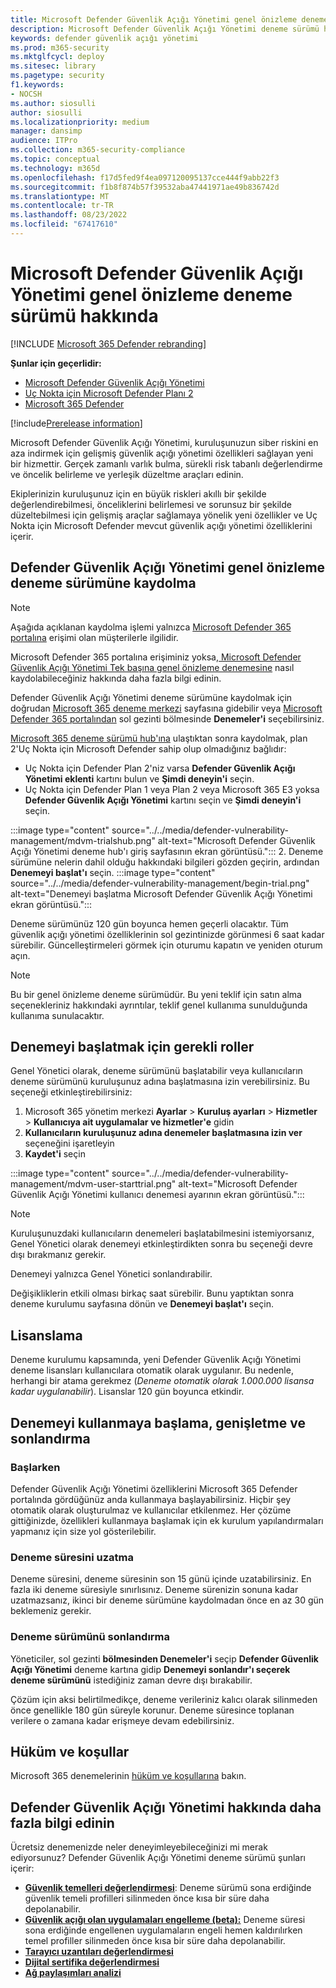 ```yaml
---
title: Microsoft Defender Güvenlik Açığı Yönetimi genel önizleme deneme sürümü hakkında
description: Microsoft Defender Güvenlik Açığı Yönetimi deneme sürümü hakkında bilgi edinin
keywords: defender güvenlik açığı yönetimi
ms.prod: m365-security
ms.mktglfcycl: deploy
ms.sitesec: library
ms.pagetype: security
f1.keywords:
- NOCSH
ms.author: siosulli
author: siosulli
ms.localizationpriority: medium
manager: dansimp
audience: ITPro
ms.collection: m365-security-compliance
ms.topic: conceptual
ms.technology: m365d
ms.openlocfilehash: f17d5fed9f4ea097120095137cce444f9abb22f3
ms.sourcegitcommit: f1b8f874b57f39532aba47441971ae49b836742d
ms.translationtype: MT
ms.contentlocale: tr-TR
ms.lasthandoff: 08/23/2022
ms.locfileid: "67417610"
---
```

# <a name="about-the-microsoft-defender-vulnerability-management-public-preview-trial"></a>Microsoft Defender Güvenlik Açığı Yönetimi genel önizleme deneme sürümü hakkında

[!INCLUDE [Microsoft 365 Defender rebranding](../../includes/microsoft-defender.md)]

**Şunlar için geçerlidir:**

- [Microsoft Defender Güvenlik Açığı Yönetimi](../defender-vulnerability-management/index.yml)
- [Uç Nokta için Microsoft Defender Planı 2](https://go.microsoft.com/fwlink/p/?linkid=2154037)
- [Microsoft 365 Defender](https://go.microsoft.com/fwlink/?linkid=2118804)

[!include[Prerelease information](../../includes/prerelease.md)]

Microsoft Defender Güvenlik Açığı Yönetimi, kuruluşunuzun siber riskini en aza indirmek için gelişmiş güvenlik açığı yönetimi özellikleri sağlayan yeni bir hizmettir. Gerçek zamanlı varlık bulma, sürekli risk tabanlı değerlendirme ve öncelik belirleme ve yerleşik düzeltme araçları edinin.

Ekiplerinizin kuruluşunuz için en büyük riskleri akıllı bir şekilde değerlendirebilmesi, önceliklerini belirlemesi ve sorunsuz bir şekilde düzeltebilmesi için gelişmiş araçlar sağlamaya yönelik yeni özellikler ve Uç Nokta için Microsoft Defender mevcut güvenlik açığı yönetimi özelliklerini içerir.

## <a name="how-to-sign-up-for-the-defender-vulnerability-management-public-preview-trial"></a>Defender Güvenlik Açığı Yönetimi genel önizleme deneme sürümüne kaydolma

> [!NOTE]
> Aşağıda açıklanan kaydolma işlemi yalnızca [Microsoft Defender 365 portalına](https://security.microsoft.com/homepage) erişimi olan müşterilerle ilgilidir.
>
> Microsoft Defender 365 portalına erişiminiz yoksa[, Microsoft Defender Güvenlik Açığı Yönetimi Tek başına genel önizleme denemesine](../defender-vulnerability-management/get-defender-vulnerability-management.md#try-defender-vulnerability-management-standalone) nasıl kaydolabileceğiniz hakkında daha fazla bilgi edinin.

Defender Güvenlik Açığı Yönetimi deneme sürümüne kaydolmak için doğrudan [Microsoft 365 deneme merkezi](https://security.microsoft.com/trialHorizontalHub) sayfasına gidebilir veya [Microsoft Defender 365 portalından](https://security.microsoft.com/homepage) sol gezinti bölmesinde **Denemeler'i** seçebilirsiniz.

[Microsoft 365 deneme sürümü hub'ına](https://security.microsoft.com/trialHorizontalHub) ulaştıktan sonra kaydolmak, plan 2'Uç Nokta için Microsoft Defender sahip olup olmadığınız bağlıdır:

- Uç Nokta için Defender Plan 2'niz varsa **Defender Güvenlik Açığı Yönetimi eklenti** kartını bulun ve **Şimdi deneyin'i** seçin.
- Uç Nokta için Defender Plan 1 veya Plan 2 veya Microsoft 365 E3 yoksa **Defender Güvenlik Açığı Yönetimi** kartını seçin ve **Şimdi deneyin'i** seçin.

:::image type="content" source="../../media/defender-vulnerability-management/mdvm-trialshub.png" alt-text="Microsoft Defender Güvenlik Açığı Yönetimi deneme hub'ı giriş sayfasının ekran görüntüsü.":::
2. Deneme sürümüne nelerin dahil olduğu hakkındaki bilgileri gözden geçirin, ardından **Denemeyi başlat'ı** seçin.
:::image type="content" source="../../media/defender-vulnerability-management/begin-trial.png" alt-text="Denemeyi başlatma Microsoft Defender Güvenlik Açığı Yönetimi ekran görüntüsü.":::

Deneme sürümünüz 120 gün boyunca hemen geçerli olacaktır. Tüm güvenlik açığı yönetimi özelliklerinin sol gezintinizde görünmesi 6 saat kadar sürebilir. Güncelleştirmeleri görmek için oturumu kapatın ve yeniden oturum açın.

> [!NOTE]
> Bu bir genel önizleme deneme sürümüdür. Bu yeni teklif için satın alma seçenekleriniz hakkındaki ayrıntılar, teklif genel kullanıma sunulduğunda kullanıma sunulacaktır.

## <a name="required-roles-for-starting-the-trial"></a>Denemeyi başlatmak için gerekli roller

Genel Yönetici olarak, deneme sürümünü başlatabilir veya kullanıcıların deneme sürümünü kuruluşunuz adına başlatmasına izin verebilirsiniz. Bu seçeneği etkinleştirebilirsiniz:

1. Microsoft 365 yönetim merkezi **Ayarlar** > **Kuruluş ayarları** > **Hizmetler** > **Kullanıcıya ait uygulamalar ve hizmetler'e** gidin
2. **Kullanıcıların kuruluşunuz adına denemeler başlatmasına izin ver** seçeneğini işaretleyin
3. **Kaydet'i** seçin

:::image type="content" source="../../media/defender-vulnerability-management/mdvm-user-starttrial.png" alt-text="Microsoft Defender Güvenlik Açığı Yönetimi kullanıcı denemesi ayarının ekran görüntüsü.":::

> [!NOTE]
> Kuruluşunuzdaki kullanıcıların denemeleri başlatabilmesini istemiyorsanız, Genel Yönetici olarak denemeyi etkinleştirdikten sonra bu seçeneği devre dışı bırakmanız gerekir.
>
> Denemeyi yalnızca Genel Yönetici sonlandırabilir.

Değişikliklerin etkili olması birkaç saat sürebilir. Bunu yaptıktan sonra deneme kurulumu sayfasına dönün ve **Denemeyi başlat'ı** seçin.

## <a name="licensing"></a>Lisanslama

Deneme kurulumu kapsamında, yeni Defender Güvenlik Açığı Yönetimi deneme lisansları kullanıcılara otomatik olarak uygulanır. Bu nedenle, herhangi bir atama gerekmez (_Deneme otomatik olarak 1.000.000 lisansa kadar uygulanabilir_). Lisanslar 120 gün boyunca etkindir.

## <a name="getting-started-extending-and-ending-the-trial"></a>Denemeyi kullanmaya başlama, genişletme ve sonlandırma

### <a name="getting-started"></a>Başlarken

Defender Güvenlik Açığı Yönetimi özelliklerini Microsoft 365 Defender portalında gördüğünüz anda kullanmaya başlayabilirsiniz. Hiçbir şey otomatik olarak oluşturulmaz ve kullanıcılar etkilenmez. Her çözüme gittiğinizde, özellikleri kullanmaya başlamak için ek kurulum yapılandırmaları yapmanız için size yol gösterilebilir.

### <a name="extending-the-trial"></a>Deneme süresini uzatma

Deneme süresini, deneme süresinin son 15 günü içinde uzatabilirsiniz. En fazla iki deneme süresiyle sınırlısınız. Deneme sürenizin sonuna kadar uzatmazsanız, ikinci bir deneme sürümüne kaydolmadan önce en az 30 gün beklemeniz gerekir.

### <a name="ending-the-trial"></a>Deneme sürümünü sonlandırma

Yöneticiler, sol gezinti **bölmesinden Denemeler'i** seçip **Defender Güvenlik Açığı Yönetimi** deneme kartına gidip **Denemeyi sonlandır'ı seçerek deneme sürümünü** istediğiniz zaman devre dışı bırakabilir.

Çözüm için aksi belirtilmedikçe, deneme verileriniz kalıcı olarak silinmeden önce genellikle 180 gün süreyle korunur. Deneme süresince toplanan verilere o zamana kadar erişmeye devam edebilirsiniz.

## <a name="terms-and-conditions"></a>Hüküm ve koşullar

Microsoft 365 denemelerinin [hüküm ve koşullarına](/legal/microsoft-365/microsoft-365-trial) bakın.

## <a name="learn-more-about-defender-vulnerability-management"></a>Defender Güvenlik Açığı Yönetimi hakkında daha fazla bilgi edinin

Ücretsiz denemenizde neler deneyimleyebileceğinizi mi merak ediyorsunuz? Defender Güvenlik Açığı Yönetimi deneme sürümü şunları içerir:

- **[Güvenlik temelleri değerlendirmesi](tvm-security-baselines.md)**: Deneme sürümü sona erdiğinde güvenlik temeli profilleri silinmeden önce kısa bir süre daha depolanabilir.
- **[Güvenlik açığı olan uygulamaları engelleme (beta):](tvm-block-vuln-apps.md)** Deneme süresi sona erdiğinde engellenen uygulamaların engeli hemen kaldırılırken temel profiller silinmeden önce kısa bir süre daha depolanabilir.
- **[Tarayıcı uzantıları değerlendirmesi](tvm-browser-extensions.md)**
- **[Dijital sertifika değerlendirmesi](tvm-certificate-inventory.md)**
- **[Ağ paylaşımları analizi](tvm-network-share-assessment.md)**
